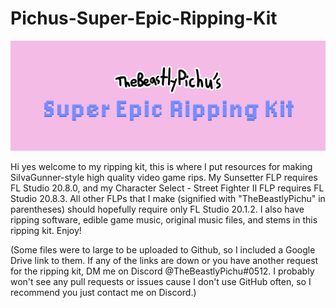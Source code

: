 # Pichus-Super-Epic-Ripping-Kit

![TheBeastlyPichu's Ripping Kit Logo](/Repo%20Resources/New%20Logo.png)

Hi yes welcome to my ripping kit, this is where I put resources for making SiIvaGunner-style high quality video game rips.
My Sunsetter FLP requires FL Studio 20.8.0, and my Character Select - Street Fighter II FLP requires FL Studio 20.8.3. All other FLPs that I make (signified with "TheBeastlyPichu" in parentheses) should hopefully require only FL Studio 20.1.2.
I also have ripping software, edible game music, original music files, and stems in this ripping kit.
Enjoy!

(Some files were to large to be uploaded to Github, so I included a Google Drive link to them. If any of the links are down or you have another request for the ripping kit, DM me on Discord @TheBeastlyPichu#0512. I probably won't see any pull requests or issues cause I don't use GitHub often, so I recommend you just contact me on Discord.)
